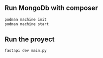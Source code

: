 ## Run MongoDb with composer

```bash
podman machine init
podman machine start
```

## Run the proyect 

```bash
fastapi dev main.py
```
